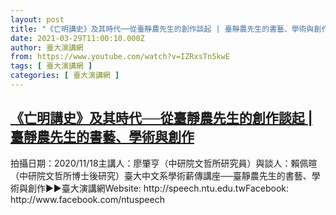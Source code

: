 ```yaml
---
layout: post
title: "《亡明講史》及其時代──從臺靜農先生的創作談起 | 臺靜農先生的書藝、學術與創作"
date: 2021-03-29T11:00:10.000Z
author: 臺大演講網
from: https://www.youtube.com/watch?v=IZRxsTn5kwE
tags: [ 臺大演講網 ]
categories: [ 臺大演講網 ]
---
```

<!--1617015610000-->
[《亡明講史》及其時代──從臺靜農先生的創作談起 | 臺靜農先生的書藝、學術與創作](https://www.youtube.com/watch?v=IZRxsTn5kwE)
------

<div>
拍攝日期：2020/11/18主講人：廖肇亨（中研院文哲所研究員）與談人：賴佩暄（中研院文哲所博士後研究）臺大中文系學術薪傳講座──臺靜農先生的書藝、學術與創作►►臺大演講網Website: http://speech.ntu.edu.twFacebook: http://www.facebook.com/ntuspeech
</div>

